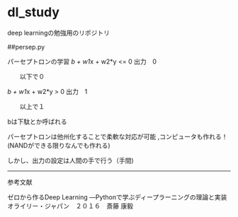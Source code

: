 # dl_study
deep learningの勉強用のリポジトリ

##persep.py

 パーセプトロンの学習
*b + w1*x + w2*y <= 0   出力　0

　　以下で０

*b + w1*x + w2*y >  0   出力　1

　　以上で１

bは下駄とか呼ばれる

パーセプトロンは他州化することで柔軟な対応が可能
,コンピュータも作れる！(NANDができる限りなんでも作れる)

しかし、出力の設定は人間の手で行う（手間)


***
参考文献

ゼロから作るDeep Learning ―Pythonで学ぶディープラーニングの理論と実装
オライリー・ジャパン　２０１６　斎藤 康毅 

